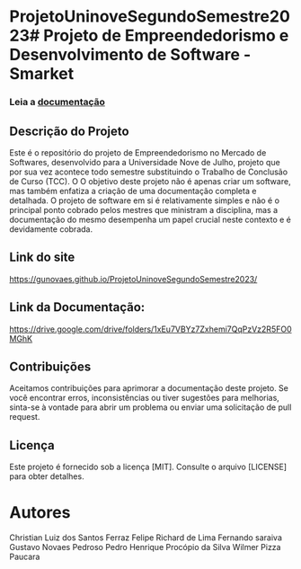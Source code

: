 # ProjetoUninoveSegundoSemestre2023# Projeto de Empreendedorismo e Desenvolvimento de Software - Smarket
### Leia a [documentação](https://drive.google.com/drive/folders/1xEu7VBYz7Zxhemi7QqPzVz2R5FO0MGhK)

## Descrição do Projeto

Este é o repositório do projeto de Empreendedorismo no Mercado de Softwares, desenvolvido para a Universidade Nove de Julho, projeto que por sua vez acontece todo semestre substituindo o Trabalho de Conclusão de Curso (TCC). O
O objetivo deste projeto não é apenas criar um software, mas também enfatiza a criação de uma documentação completa e detalhada. O projeto de software em si é relativamente simples e não é o principal ponto cobrado pelos mestres que ministram a disciplina, mas a documentação do mesmo desempenha um papel crucial neste contexto e é devidamente cobrada.

## Link do site
https://gunovaes.github.io/ProjetoUninoveSegundoSemestre2023/

## Link da Documentação:
https://drive.google.com/drive/folders/1xEu7VBYz7Zxhemi7QqPzVz2R5FO0MGhK

## Contribuições

Aceitamos contribuições para aprimorar a documentação deste projeto. Se você encontrar erros, inconsistências ou tiver sugestões para melhorias, sinta-se à vontade para abrir um problema ou enviar uma solicitação de pull request.

## Licença

Este projeto é fornecido sob a licença [MIT]. Consulte o arquivo [LICENSE] para obter detalhes.

# Autores

Christian Luiz dos Santos Ferraz 
Felipe Richard de Lima 
Fernando saraiva
Gustavo Novaes Pedroso 
Pedro Henrique Procópio da Silva 
Wilmer Pizza Paucara  




